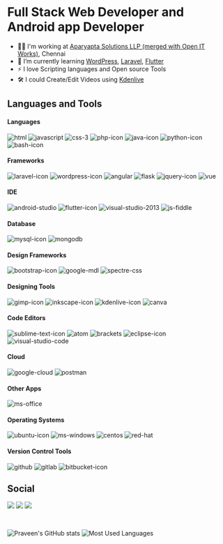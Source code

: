 # Full Stack Web Developer and Android app Developer

- 👨‍💻 I'm working at [Aparyapta Solutions LLP (merged with Open IT Works)][companyWebsite], Chennai
- 🌱 I’m currently learning [WordPress][wordPressWebsite], [Laravel][laravelWebsite], [Flutter][flutterWebsite]
- ⚡ I love Scripting languages and Open source Tools
- 🛠️ I could Create/Edit Videos using [Kdenlive][kdenliveWebsite]


## Languages and Tools
#### Languages
![html](https://user-images.githubusercontent.com/67270359/135706054-d2831a98-514b-4227-8a52-7611e3e5570c.png)
![javascript](https://user-images.githubusercontent.com/67270359/135706055-0a1d3d33-20b8-4deb-bc60-137143480a52.png)
![css-3](https://user-images.githubusercontent.com/67270359/135706056-eec8e575-3c26-460d-898c-d99740d09984.png)
![php-icon](https://user-images.githubusercontent.com/67270359/124904416-9c31d500-e002-11eb-9632-35d1b94e4767.png)
![java-icon](https://user-images.githubusercontent.com/67270359/124904616-d4391800-e002-11eb-95bb-2aee2366749a.png)
![python-icon](https://user-images.githubusercontent.com/67270359/124904630-d69b7200-e002-11eb-930e-f8ae0df66bd5.png)
![bash-icon](https://user-images.githubusercontent.com/67270359/124904566-c5eafc00-e002-11eb-907e-0f593a28dd78.png)


#### Frameworks
![laravel-icon](https://user-images.githubusercontent.com/67270359/124904442-a358e300-e002-11eb-9f2a-3992d6e3725f.png)
![wordpress-icon](https://user-images.githubusercontent.com/67270359/124904458-a94ec400-e002-11eb-9f2f-3aa14004bd32.png)
![angular](https://user-images.githubusercontent.com/67270359/135706076-cbe38a36-537a-4917-b936-c2e4113655bf.png)
![flask](https://user-images.githubusercontent.com/67270359/135706078-30557c44-83cd-4286-b382-87b61642c5ea.png)
![jquery-icon](https://user-images.githubusercontent.com/67270359/124904489-b10e6880-e002-11eb-8d6d-bea94db0223c.png)
![vue](https://user-images.githubusercontent.com/67270359/135707748-804b0fcd-466d-46bc-ad2f-37880a5464bf.png)

#### IDE
![android-studio](https://user-images.githubusercontent.com/67270359/135706891-391472e2-520e-4ac3-af92-126217e420d1.png)
![flutter-icon](https://user-images.githubusercontent.com/67270359/124904523-ba97d080-e002-11eb-9489-91d171ad735d.png)
![visual-studio-2013](https://user-images.githubusercontent.com/67270359/135708084-d5a96fc0-44a9-493a-b14e-9bd11d37dabd.png)
![js-fiddle](https://user-images.githubusercontent.com/67270359/135707764-5f3a7639-f06d-494f-9634-037e2c908257.png)

#### Database
![mysql-icon](https://user-images.githubusercontent.com/67270359/124904464-ab188780-e002-11eb-81f6-b1f8ff433cf2.png)
![mongodb](https://user-images.githubusercontent.com/67270359/135708170-10505a25-1a22-4515-b93d-49762ce25255.png)

#### Design Frameworks
![bootstrap-icon](https://user-images.githubusercontent.com/67270359/124904480-af44a500-e002-11eb-8f4f-7ec818c96565.png)
![google-mdl](https://user-images.githubusercontent.com/67270359/135708087-c7629539-ce53-4036-88bb-3c3e1df8ebdb.png)
![spectre-css](https://user-images.githubusercontent.com/67270359/135708088-18dc938f-d92f-4f28-a38d-da7f62fb3820.png)

#### Designing Tools
![gimp-icon](https://user-images.githubusercontent.com/67270359/124904845-0c405b00-e003-11eb-94d4-5b0e0bff7203.png)
![inkscape-icon](https://user-images.githubusercontent.com/67270359/124904722-eb780580-e002-11eb-9e6a-cde037ae5ad0.png)
![kdenlive-icon](https://user-images.githubusercontent.com/67270359/124904724-ec109c00-e002-11eb-838a-8dd58edafac1.png)
![canva](https://user-images.githubusercontent.com/67270359/135706114-3e8df0b0-938c-4ad5-9084-9c44f2fdfe00.png)

#### Code Editors
![sublime-text-icon](https://user-images.githubusercontent.com/67270359/124904392-976d2100-e002-11eb-90dd-665db0fccbf8.png)
![atom](https://user-images.githubusercontent.com/67270359/135706066-25611144-bfe0-4e9f-b93e-a769206aa63b.png)
![brackets](https://user-images.githubusercontent.com/67270359/135706068-26867f4d-e537-4187-887a-b2b24d5d656d.png)
![eclipse-icon](https://user-images.githubusercontent.com/67270359/124904576-c8e5ec80-e002-11eb-8bac-b2b3531be402.png)
![visual-studio-code](https://user-images.githubusercontent.com/67270359/135708075-530b6ff9-ba71-48cb-9850-f012aecf44c6.png)

#### Cloud
![google-cloud](https://user-images.githubusercontent.com/67270359/135706895-ebb46470-be5e-40d0-87c5-2f962b3085f8.png)
![postman](https://user-images.githubusercontent.com/67270359/135707760-a8944aef-8879-4ea7-95cc-464b81ac1481.png)

#### Other Apps
![ms-office](https://user-images.githubusercontent.com/67270359/135706893-46a45882-81b1-4971-95fe-a2df37c85b1f.png)

#### Operating Systems
![ubuntu-icon](https://user-images.githubusercontent.com/67270359/124904388-95a35d80-e002-11eb-9e9c-bc70a70cd773.png)
![ms-windows](https://user-images.githubusercontent.com/67270359/135706878-1065360a-c8f2-4d7f-a6c4-f2259e9d37b7.png)
![centos](https://user-images.githubusercontent.com/67270359/135706884-43430d37-dea4-4977-a6e7-c3958592e1e0.png)
![red-hat](https://user-images.githubusercontent.com/67270359/135706885-cf3dddc9-5f77-4686-832f-92a224a20192.png)

#### Version Control Tools
![github](https://user-images.githubusercontent.com/67270359/124904715-eadf6f00-e002-11eb-95c8-6b7250408395.png)
![gitlab](https://user-images.githubusercontent.com/67270359/135706126-b08ac0df-dcb9-4d1d-9563-8dac2698a91b.png)
![bitbucket-icon](https://user-images.githubusercontent.com/67270359/135706130-e4b63cab-b2ad-4fa9-b9da-dfbbbd9fe6e8.png)

## Social
[<img src="https://user-images.githubusercontent.com/67270359/124906858-22e7b180-e005-11eb-83e0-ca1338835ec7.png">][linkedInProfile]
[<img src="https://user-images.githubusercontent.com/67270359/124906866-254a0b80-e005-11eb-8878-4355a80bd5ae.png">][twitterProfile]
[<img src="https://user-images.githubusercontent.com/67270359/124906878-267b3880-e005-11eb-864d-0744a7223d67.png">][instagramProfile]

<br>

![Praveen's GitHub stats](https://github-readme-stats.vercel.app/api?username=praveen-tamil&count_private=true&show_icons=true)
![Most Used Languages](https://github-readme-stats.vercel.app/api/top-langs/?username=praveen-tamil&layout=compact)

[companyWebsite]: https://aparyaptasolutions.github.io/
[wordPressWebsite]: https://wordpress.org/
[laravelWebsite]: https://laravel.com/
[flutterWebsite]: https://flutter.dev/
[kdenliveWebsite]: https://kdenlive.org/
[linkedInProfile]: https://www.linkedin.com/in/praveenkumarjaganathan/
[twitterProfile]: https://twitter.com/praveen_tamil_j/
[instagramProfile]: https://www.instagram.com/praveenkumar.tamiljagan/
